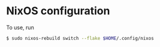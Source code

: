 # NixOS configuration

To use, run

```bash
$ sudo nixos-rebuild switch --flake $HOME/.config/nixos
```
